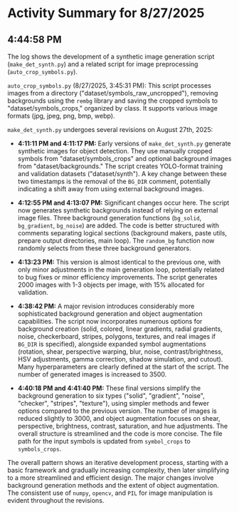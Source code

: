 # Activity Summary for 8/27/2025

## 4:44:58 PM
The log shows the development of a synthetic image generation script (`make_det_synth.py`) and a related script for image preprocessing (`auto_crop_symbols.py`).

`auto_crop_symbols.py` (8/27/2025, 3:45:31 PM): This script processes images from a directory ("dataset/symbols_raw_uncropped"), removing backgrounds using the `rembg` library and saving the cropped symbols to "dataset/symbols_crops," organized by class.  It supports various image formats (jpg, jpeg, png, bmp, webp).

`make_det_synth.py` undergoes several revisions on August 27th, 2025:

* **4:11:11 PM and 4:11:17 PM:**  Early versions of `make_det_synth.py` generate synthetic images for object detection. They use manually cropped symbols from "dataset/symbols_crops" and optional background images from "dataset/backgrounds."  The script creates YOLO-format training and validation datasets ("dataset/synth").  A key change between these two timestamps is the removal of the `BG_DIR` comment, potentially indicating a shift away from using external background images.

* **4:12:55 PM and 4:13:07 PM:**  Significant changes occur here.  The script now generates synthetic backgrounds instead of relying on external image files.  Three background generation functions (`bg_solid`, `bg_gradient`, `bg_noise`) are added. The code is better structured with comments separating logical sections (background makers, paste utils, prepare output directories, main loop).  The `random_bg` function now randomly selects from these three background generators.

* **4:13:23 PM:** This version is almost identical to the previous one, with only minor adjustments in the main generation loop, potentially related to bug fixes or minor efficiency improvements.  The script generates 2000 images with 1-3 objects per image, with 15% allocated for validation.

* **4:38:42 PM:** A major revision introduces considerably more sophisticated background generation and object augmentation capabilities. The script now incorporates numerous options for background creation (solid, colored, linear gradients, radial gradients, noise, checkerboard, stripes, polygons, textures, and real images if `BG_DIR` is specified), alongside expanded symbol augmentations (rotation, shear, perspective warping, blur, noise, contrast/brightness, HSV adjustments, gamma correction, shadow simulation, and cutout).  Many hyperparameters are clearly defined at the start of the script.  The number of generated images is increased to 3500.

* **4:40:18 PM and 4:41:40 PM:** These final versions simplify the background generation to six types ("solid", "gradient", "noise", "checker", "stripes", "texture"), using simpler methods and fewer options compared to the previous version.  The number of images is reduced slightly to 3000, and object augmentation focuses on shear, perspective, brightness, contrast, saturation, and hue adjustments.  The overall structure is streamlined and the code is more concise.  The file path for the input symbols is updated from `symbol_crops` to `symbols_crops`.


The overall pattern shows an iterative development process, starting with a basic framework and gradually increasing complexity, then later simplifying to a more streamlined and efficient design.  The major changes involve background generation methods and the extent of object augmentation.  The consistent use of `numpy`, `opencv`, and `PIL` for image manipulation is evident throughout the revisions.
